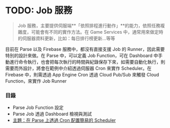 # TODO: Job 服務

> Job 服務，主要提供伺服端**「依照排程進行動作」**的能力，依照任務複雜度，可能會有不同的實作方法。在 Game Services 中，通常用來做定時的伺服器資料更新，比如：每日排行榜更新...等等

目前在 Parse 以及 Firebase 服務中，都沒有直接支援 Job 的 Runner，因此需要特別的設計來做。在 Parse 中，可以定義 Job Function，可在 Dashboard 中手動進行命令執行，也會把每次執行的時間與紀錄保存下來，如需要自動化執行，則需要而外設計，將會在範例中介紹透過伺服器 Cron 來實作 Scheduler。在 Firebase 中，則需透過 App Engine Cron 透過 Cloud Pub/Sub 來觸發 Cloud Function，來實作 Job Runner

### 目錄

* Parse Job Function 設定
* Parse Job 透過 Dashboard 檢視與測試
* [主題：在 Parse 上透過 Cron 配置簡易的 Scheduler](service-job/parse-cron-job.md)


